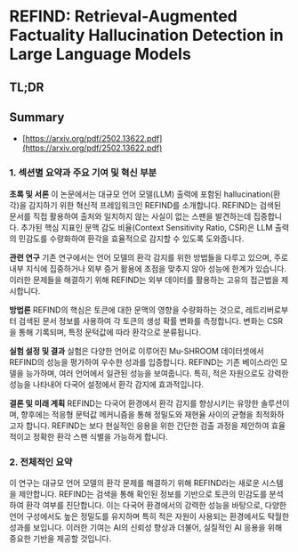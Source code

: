 # REFIND: Retrieval-Augmented Factuality Hallucination Detection in Large Language Models
## TL;DR
## Summary
- [https://arxiv.org/pdf/2502.13622.pdf](https://arxiv.org/pdf/2502.13622.pdf)

### 1. 섹션별 요약과 주요 기여 및 혁신 부분

**초록 및 서론**
이 논문에서는 대규모 언어 모델(LLM) 출력에 포함된 hallucination(환각)을 감지하기 위한 혁신적 프레임워크인 REFIND를 소개합니다. REFIND는 검색된 문서를 직접 활용하여 출처와 일치하지 않는 사실이 없는 스팬을 발견하는데 집중합니다. 추가된 핵심 지표인 문맥 감도 비율(Context Sensitivity Ratio, CSR)은 LLM 출력의 민감도를 수량화하여 환각을 효율적으로 감지할 수 있도록 도와줍니다.

**관련 연구**
기존 연구에서는 언어 모델의 환각 감지를 위한 방법들을 다루고 있으며, 주로 내부 지식에 집중하거나 외부 증거 활용에 초점을 맞추지 않아 성능에 한계가 있습니다. 이러한 문제들을 해결하기 위해 REFIND는 외부 데이터를 활용하는 고유의 접근법을 제시합니다.

**방법론**
REFIND의 핵심은 토큰에 대한 문맥의 영향을 수량화하는 것으로, 레트리버로부터 검색된 문서 정보를 사용하여 각 토큰의 생성 확률 변화를 측정합니다. 변화는 CSR을 통해 기록되며, 특정 문턱값에 따라 환각으로 분류됩니다.

**실험 설정 및 결과**
실험은 다양한 언어로 이루어진 Mu-SHROOM 데이터셋에서 REFIND의 성능을 평가하여 우수한 성과를 입증합니다. REFIND는 기존 베이스라인 모델을 능가하며, 여러 언어에서 일관된 성능을 보여줍니다. 특히, 적은 자원으로도 강력한 성능을 나타내어 다국어 설정에서 환각 감지에 효과적입니다.

**결론 및 미래 계획**
REFIND는 다국어 환경에서 환각 감지를 향상시키는 유망한 솔루션이며, 향후에는 적응형 문턱값 메커니즘을 통해 정밀도와 재현율 사이의 균형을 최적화하고자 합니다. REFIND는 보다 현실적인 응용을 위한 간단한 검출 과정을 제안하여 효율적이고 정확한 환각 스팬 식별을 가능하게 합니다.

### 2. 전체적인 요약

이 연구는 대규모 언어 모델의 환각 문제를 해결하기 위해 REFIND라는 새로운 시스템을 제안합니다. REFIND는 검색을 통해 확인된 정보를 기반으로 토큰의 민감도를 분석하여 환각 여부를 진단합니다. 이는 다국어 환경에서의 강력한 성능을 바탕으로, 다양한 언어 구성에서도 높은 정밀도를 유지하며 특히 적은 자원이 사용되는 환경에서도 탁월한 성과를 보입니다. 이러한 기여는 AI의 신뢰성 향상과 더불어, 실질적인 AI 응용을 위해 중요한 기반을 제공할 것입니다.